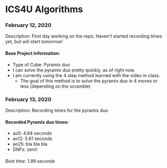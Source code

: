# ICS4U Algorithms
<body>
  
  ### February 12, 2020
  
  Description: First day working on the repo. Haven't started recording times yet, but will start tomorrow!
  
  #### Base Project information:
   * Type of Cube: Pyramix duo
   * I can solve the pyramix duo pretty quickly, as of right now.
   * I am currently using the 4 step method learned with the video in class. 
      * The goal of this method is to solve the pyramix duo in 4 moves or less (depending on the scramble) </li>
   
  ### February 13, 2020
    
  Description: Recording times for the pyramix duo
  
  #### Recorded Pyramix duo times:
   * ao5: 4.84 seconds
   * ao12: 5.61 seconds
   * ao25: bla bla bla
   * DNFs: zero!
  ###### Best time: 1.99 seconds  
 
</body>
